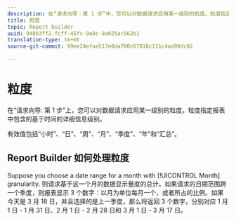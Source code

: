 ```yaml
---
description: 在“请求向导：第 1 步”中，您可以对数据请求应用某一级别的粒度。粒度指定报表中包含的基于时间的详细信息级别。
title: 粒度
topic: Report builder
uuid: 948b3ff2-fcff-45fc-9e8c-8a025ac562b1
translation-type: tm+mt
source-git-commit: 99ee24efaa517e8da700c67818c111c4aa90dc02

---
```



# 粒度

在“请求向导: 第 1 步”上，您可以对数据请求应用某一级别的粒度。粒度指定报表中包含的基于时间的详细信息级别。

有效值包括“小时”、“日”、“周”、“月”、“季度”、“年”和“汇总”。

## Report Builder 如何处理粒度

Suppose you choose a date range for a month with [!UICONTROL Month] granularity. 则请求基于这一个月的数据显示量度的总计。如果请求的日期范围跨一个季度，则报表显示 3 个数字：以月为单位每月一个，或者所占的比例。如果今天是 3 月 18 日，并且选择的是上一季度，那么将返回 3 个数字，分别对应 1 月 1 日 - 1 月 31 日、2 月 1 日 - 2 月 28 日和 3 月 1 日 - 3 月 17 日。
